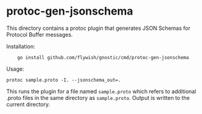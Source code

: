# protoc-gen-jsonschema

This directory contains a protoc plugin that generates
JSON Schemas for Protocol Buffer messages.

Installation:

        go install github.com/flywish/gnostic/cmd/protoc-gen-jsonschema
  
  
Usage:

	protoc sample.proto -I. --jsonschema_out=.

This runs the plugin for a file named `sample.proto` which 
refers to additional .proto files in the same directory as
`sample.proto`. Output is written to the current directory.

